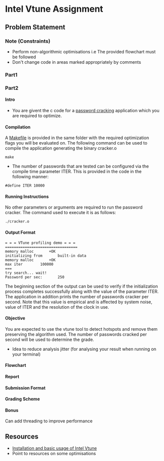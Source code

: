 # Intel Vtune Assignment

## Problem Statement

### Note (Constraints)
- Perform non-algorithmic optimisations i.e The provided flowchart must be followed
- Don't change code in areas marked appropriately by comments

### Part1

### Part2

#### Intro
- You are givent the c code for a [password cracking](link_to_code) application which you are required to optimize.
#### Compilation
A [Makefile](link_to_makefile) is provided in the same folder with the required optimization flags you will be evaluated on. The following command can be used to compile the application generating the binary cracker.o
```
make
``` 
- The number of passwords that are tested can be configured via the compile time parameter ITER. This is provided in the code in the following manner:
```
#define ITER 10000
```
#### Running Instructions
No other parameters or arguments are required to run the password cracker. The command used to execute it is as follows:
```
./cracker.o
```
#### Output Format
```
= = = VTune profiling demo = = =
=================================
memory malloc		+OK
initializing from		built-in data
memory malloc		+OK
max iter		100000
===
try search... wait!
Password per sec:       250 
```
The beginning section of the output can be used to verify if the initialization process completes successfully along with the value of the parameter ITER. The application in addition prints the number of passwords cracker per second. Note that this value is empirical and is affected by system noise, value of ITER and the resolution of the clock in use.
#### Objective
You are expected to use the vtune tool to detect hotspots and remove them preserving the algorithm used. The number of passwords cracked per second will be used to determine the grade.

- Idea to reduce analysis jitter (for analysing your result when running on your terminal)

#### Flowchart

#### Report

#### Submission Format

#### Grading Scheme

#### Bonus
Can add threading to improve performance

## Resources
- [Installation and basic usage of Intel Vtune](https://github.com/CS232-Labs/Lab-5---Resources/tree/main/intel-vtune)
- Point to resources on some optimisations

